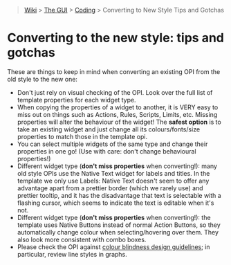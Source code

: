 > [Wiki](Home) > [The GUI](The-GUI) > [Coding](GUI-Coding) > Converting to New Style Tips and Gotchas

# Converting to the new style: tips and gotchas
These are things to keep in mind when converting an existing OPI from the old style to the new one:

* Don't just rely on visual checking of the OPI. Look over the full list of template properties for each widget type.
* When copying the properties of a widget to another, it is VERY easy to miss out on things such as Actions, Rules, Scripts, Limits, etc. Missing properties will alter the behaviour of the widget! The **safest option** is to take an existing widget and just change all its colours/fonts/size properties to match those in the template opi.
* You can select multiple widgets of the same type and change their properties in one go! (Use with care: don't change behavioural properties!)
* Different widget type (**don't miss properties** when converting!): many old style OPIs use the Native Text widget for labels and titles. In the template we only use Labels: Native Text doesn't seem to offer any advantage apart from a prettier border (which we rarely use) and prettier tooltip, and it has the disadvantage that text is selectable with a flashing cursor, which seems to indicate the text is editable when it's not.
* Different widget type (**don't miss properties** when converting!): the template uses Native Buttons instead of normal Action Buttons, so they automatically change colour when selecting/hovering over them. They also look more consistent with combo boxes.
* Please check the OPI against [colour blindness design guidelines](Designing-for-Colour-Blindness); in particular, review line styles in graphs.

